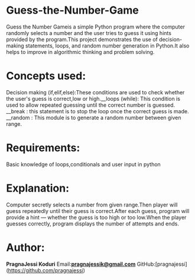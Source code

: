 # Guess-the-Number-Game
Guess the Number Gameis a simple Python program where the computer randomly selects a number and the user tries to guess it using hints provided by the program.This project demonstrates the use of decision-making statements, loops, and random number generation in Python.It also helps to improve in algorithmic thinking and problem solving.
# Concepts used:
Decision making (if,elif,else):These conditions are used to check whether the user's guess is correct,low or high.__loops (while): This condition is used to allow repeated guessing until the correct number is guessed.
__break : this statement is to stop the loop once the correct guess is made.
__random : This module is to generate a random number between given range.
# Requirements:
Basic knowledge of loops,conditionals and user input in python
# Explanation:
Computer secretly selects a number from given range.Then player will  guess repeatedly until their guess is correct.After each guess, program will provide a hint — whether the guess is too high or too low.When the player guesses correctly, program displays the number of attempts and ends.
# Author:
**PragnaJessi Koduri**
Email:**pragnajessik@gmail.com**
GitHub:[pragnajessi] (https://github.com/pragnajessi)
